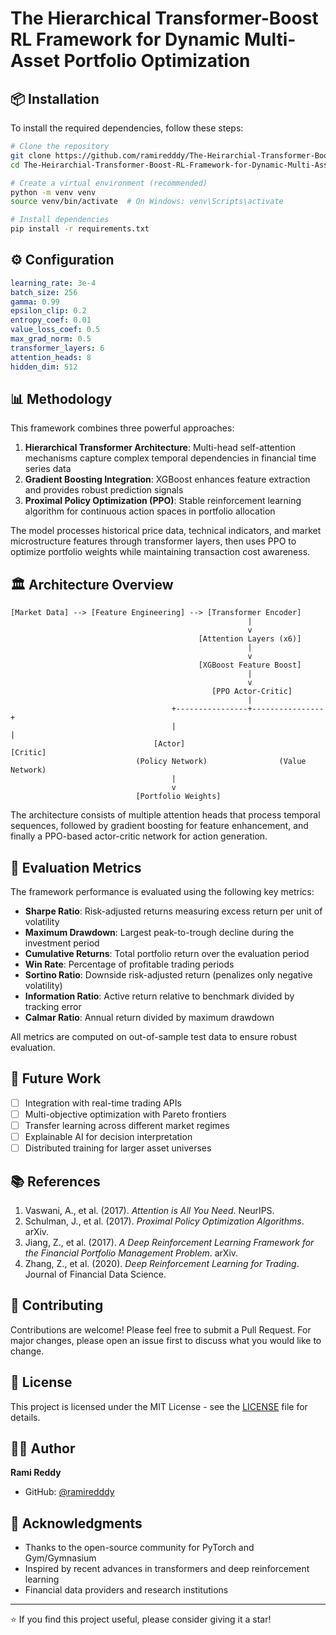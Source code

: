 # The Hierarchical Transformer-Boost RL Framework for Dynamic Multi-Asset Portfolio Optimization

## 📦 Installation

To install the required dependencies, follow these steps:

```bash
# Clone the repository
git clone https://github.com/ramiredddy/The-Heirarchial-Transformer-Boost-RL-Framework-for-Dynamic-Multi-Asset-Portfolio-Optimization.git
cd The-Heirarchial-Transformer-Boost-RL-Framework-for-Dynamic-Multi-Asset-Portfolio-Optimization

# Create a virtual environment (recommended)
python -m venv venv
source venv/bin/activate  # On Windows: venv\Scripts\activate

# Install dependencies
pip install -r requirements.txt
```

## ⚙️ Configuration

```yaml
learning_rate: 3e-4
batch_size: 256
gamma: 0.99
epsilon_clip: 0.2
entropy_coef: 0.01
value_loss_coef: 0.5
max_grad_norm: 0.5
transformer_layers: 6
attention_heads: 8
hidden_dim: 512
```

## 📊 Methodology

This framework combines three powerful approaches:

1. **Hierarchical Transformer Architecture**: Multi-head self-attention mechanisms capture complex temporal dependencies in financial time series data
2. **Gradient Boosting Integration**: XGBoost enhances feature extraction and provides robust prediction signals
3. **Proximal Policy Optimization (PPO)**: Stable reinforcement learning algorithm for continuous action spaces in portfolio allocation

The model processes historical price data, technical indicators, and market microstructure features through transformer layers, then uses PPO to optimize portfolio weights while maintaining transaction cost awareness.

## 🏛️ Architecture Overview

```
[Market Data] --> [Feature Engineering] --> [Transformer Encoder]
                                                     |
                                                     v
                                          [Attention Layers (x6)]
                                                     |
                                                     v
                                          [XGBoost Feature Boost]
                                                     |
                                                     v
                                             [PPO Actor-Critic]
                                                     |
                                    +----------------+----------------+
                                    |                                 |
                                [Actor]                           [Critic]
                            (Policy Network)                (Value Network)
                                    |
                                    v
                            [Portfolio Weights]
```

The architecture consists of multiple attention heads that process temporal sequences, followed by gradient boosting for feature enhancement, and finally a PPO-based actor-critic network for action generation.

## 🎯 Evaluation Metrics

The framework performance is evaluated using the following key metrics:

- **Sharpe Ratio**: Risk-adjusted returns measuring excess return per unit of volatility
- **Maximum Drawdown**: Largest peak-to-trough decline during the investment period
- **Cumulative Returns**: Total portfolio return over the evaluation period
- **Win Rate**: Percentage of profitable trading periods
- **Sortino Ratio**: Downside risk-adjusted return (penalizes only negative volatility)
- **Information Ratio**: Active return relative to benchmark divided by tracking error
- **Calmar Ratio**: Annual return divided by maximum drawdown

All metrics are computed on out-of-sample test data to ensure robust evaluation.

## 🧪 Future Work
- [ ] Integration with real-time trading APIs
- [ ] Multi-objective optimization with Pareto frontiers
- [ ] Transfer learning across different market regimes
- [ ] Explainable AI for decision interpretation
- [ ] Distributed training for larger asset universes

## 📚 References
1. Vaswani, A., et al. (2017). *Attention is All You Need*. NeurIPS.
2. Schulman, J., et al. (2017). *Proximal Policy Optimization Algorithms*. arXiv.
3. Jiang, Z., et al. (2017). *A Deep Reinforcement Learning Framework for the Financial Portfolio Management Problem*. arXiv.
4. Zhang, Z., et al. (2020). *Deep Reinforcement Learning for Trading*. Journal of Financial Data Science.

## 🤝 Contributing
Contributions are welcome! Please feel free to submit a Pull Request. For major changes, please open an issue first to discuss what you would like to change.

## 📄 License
This project is licensed under the MIT License - see the [LICENSE](LICENSE) file for details.

## 👨‍💻 Author
**Rami Reddy**
- GitHub: [@ramiredddy](https://github.com/ramiredddy)

## 🙏 Acknowledgments
- Thanks to the open-source community for PyTorch and Gym/Gymnasium
- Inspired by recent advances in transformers and deep reinforcement learning
- Financial data providers and research institutions

---
⭐ If you find this project useful, please consider giving it a star!
